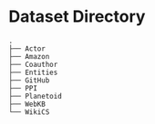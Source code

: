 # Dataset Directory

```text
.
├── Actor
├── Amazon
├── Coauthor
├── Entities
├── GitHub
├── PPI
├── Planetoid
├── WebKB
└── WikiCS
```
